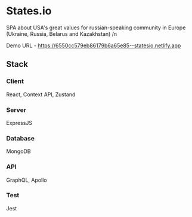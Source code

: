 # States.io
SPA about USA's great values for russian-speaking community in Europe (Ukraine, Russia, Belarus and Kazakhstan) /n

Demo URL - https://6550cc579eb86179b6a65e85--statesio.netlify.app

## Stack
### Client
React, Context API, Zustand
### Server
ExpressJS
### Database
MongoDB
### API
GraphQL, Apollo
### Test
Jest
